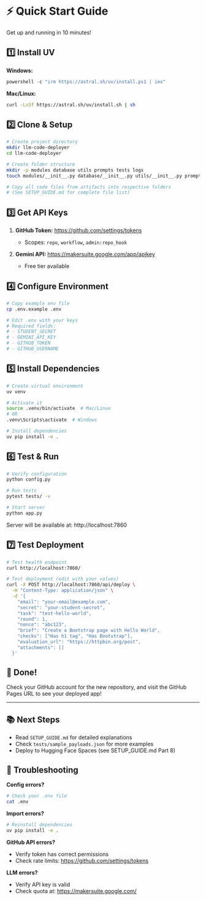 # ⚡ Quick Start Guide

Get up and running in 10 minutes!

## 1️⃣ Install UV

**Windows:**
```powershell
powershell -c "irm https://astral.sh/uv/install.ps1 | iex"
```

**Mac/Linux:**
```bash
curl -LsSf https://astral.sh/uv/install.sh | sh
```

## 2️⃣ Clone & Setup

```bash
# Create project directory
mkdir llm-code-deployer
cd llm-code-deployer

# Create folder structure
mkdir -p modules database utils prompts tests logs
touch modules/__init__.py database/__init__.py utils/__init__.py prompts/__init__.py tests/__init__.py

# Copy all code files from artifacts into respective folders
# (See SETUP_GUIDE.md for complete file list)
```

## 3️⃣ Get API Keys

1. **GitHub Token:** https://github.com/settings/tokens
   - Scopes: `repo`, `workflow`, `admin:repo_hook`

2. **Gemini API:** https://makersuite.google.com/app/apikey
   - Free tier available

## 4️⃣ Configure Environment

```bash
# Copy example env file
cp .env.example .env

# Edit .env with your keys
# Required fields:
# - STUDENT_SECRET
# - GEMINI_API_KEY
# - GITHUB_TOKEN
# - GITHUB_USERNAME
```

## 5️⃣ Install Dependencies

```bash
# Create virtual environment
uv venv

# Activate it
source .venv/bin/activate  # Mac/Linux
# OR
.venv\Scripts\activate  # Windows

# Install dependencies
uv pip install -e .
```

## 6️⃣ Test & Run

```bash
# Verify configuration
python config.py

# Run tests
pytest tests/ -v

# Start server
python app.py
```

Server will be available at: http://localhost:7860

## 7️⃣ Test Deployment

```bash
# Test health endpoint
curl http://localhost:7860/

# Test deployment (edit with your values)
curl -X POST http://localhost:7860/api/deploy \
  -H "Content-Type: application/json" \
  -d '{
    "email": "your-email@example.com",
    "secret": "your-student-secret",
    "task": "test-hello-world",
    "round": 1,
    "nonce": "abc123",
    "brief": "Create a Bootstrap page with Hello World",
    "checks": ["Has h1 tag", "Has Bootstrap"],
    "evaluation_url": "https://httpbin.org/post",
    "attachments": []
  }'
```

## 🎉 Done!

Check your GitHub account for the new repository, and visit the GitHub Pages URL to see your deployed app!

---

## 📚 Next Steps

- Read `SETUP_GUIDE.md` for detailed explanations
- Check `tests/sample_payloads.json` for more examples
- Deploy to Hugging Face Spaces (see SETUP_GUIDE.md Part 8)

## 🐛 Troubleshooting

**Config errors?**
```bash
# Check your .env file
cat .env
```

**Import errors?**
```bash
# Reinstall dependencies
uv pip install -e .
```

**GitHub API errors?**
- Verify token has correct permissions
- Check rate limits: https://github.com/settings/tokens

**LLM errors?**
- Verify API key is valid
- Check quota at: https://makersuite.google.com/